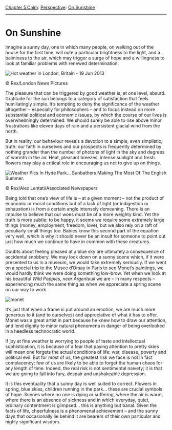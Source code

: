 [Chapter 5.Calm](https://www.theschooloflife.com/thebookoflife/category/calm/): [Perspective](https://www.theschooloflife.com/thebookoflife/category/calm/perspective/): [On Sunshine](https://www.theschooloflife.com/thebookoflife/feeling-happy-about-a-sunny-day-is-stupid-absurd-and-simplistic/)

* * *

# On Sunshine

Imagine a sunny day, one in which many people, on walking out of the house for the first time, will note a particular brightness to the light, and a balminess to the air, which may trigger a surge of hope and a willingness to look at familiar problems with renewed determination.

 ![Hot weather in London, Britain - 19 Jun 2013](https://www.theschooloflife.com/thebookoflife/wp-content/uploads/2014/09/summer1.jpg)

© Rex/London News Pictures

The pleasure that can be triggered by good weather is, at one level, absurd. Gratitude for the sun belongs to a category of satisfaction that feels humiliatingly simple. It’s tempting to deny the significance of the weather altogether – especially for philosophers – and to focus instead on more substantial political and economic issues, by which the course of our lives is overwhelmingly determined. We should surely be able to rise above minor frustrations like eleven days of rain and a persistent glacial wind from the north.

But in reality, our behaviour reveals a devotion to a simple, even simplistic, truth: our faith in ourselves and our prospects is frequently determined by nothing grander than the number of photons of light in the sky and degrees of warmth in the air. Heat, pleasant breezes, intense sunlight and fresh flowers may play a critical role in encouraging us not to give up on things.

 ![Weather Pics In Hyde Park... Sunbathers Making The Most Of The English Summer.](https://www.theschooloflife.com/thebookoflife/wp-content/uploads/2014/09/summer2.jpg)

© Rex/Alex Lentati/Associated Newspapers

Being told that one’s view of life is – at a given moment – not the product of economic or moral conditions but of a lack of light (or indigestion or exhaustion) is from a certain angle intensely demeaning. There is an impulse to believe that our woes must be of a more weighty kind. Yet the truth is more subtle: to be happy, it seems we require some extremely large things (money, employment, freedom, love), but we also rely on a raft of peculiarly small things too. Babies know this second part of the equation very well, which is why it should never be an insult for someone to point out just how much we continue to have in common with these creatures.

Doubts about feeling pleased at a blue sky are ultimately a consequence of accidental snobbery. We may look down on a sunny scene which, if it were presented to us in a museum, we would take extremely seriously. If we went on a special trip to the Musee d’Orsay in Paris to see Monet’s paintings, we would hardly think we were doing something low-brow. Yet when we look at his beautiful _Wild Poppies, near Argenteuil_ we are – in many respects – experiencing much the same thing as when we appreciate a spring scene on our way to work.

![monet](https://www.theschooloflife.com/thebookoflife/wp-content/uploads/2014/09/monet.jpg)

It’s just that when a frame is put around an emotion, we are much more generous to it (and to ourselves) and appreciative of what it has to offer. Monet was a great artist in part because he knew how to draw our attention, and lend dignity to minor natural phenomena in danger of being overlooked in a heedless technocratic world.

If joy at fine weather is worrying to people of taste and intellectual sophistication, it is because of a fear that paying attention to pretty skies will mean one forgets the actual conditions of life: war, disease, poverty and political evil. But for most of us, the greatest risk we face is not in fact complacency; few of us are likely to be able to forget the human chaos for any length of time. Indeed, the real risk is not sentimental naivety; it is that we are going to fall into fury, despair and unshakeable depression.

It is this eventuality that a sunny day is well suited to correct. Flowers in spring, blue skies, children running in the park… these are crucial symbols of hope. Scenes where no one is dying or suffering, where the air is warm, where there is an absence of sickness and in which everyday, quiet, ordinary contentment is glimpsed… this is anything but banal. Given the facts of life, cheerfulness is a phenomenal achievement – and the sunny days that occasionally lie behind it are bearers of their own particular and highly significant wisdom.
